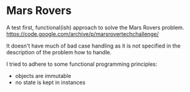 # Mars Rovers


A test first, functional(ish) approach to solve the Mars Rovers problem. https://code.google.com/archive/p/marsrovertechchallenge/

It doesn't have much of bad case handling as it is not specified in the description of the problem how to handle. 

I tried to adhere to some functional programming principles:
- objects are immutable
- no state is kept in instances

